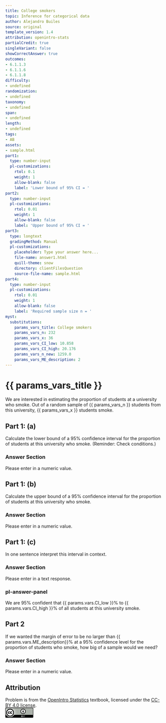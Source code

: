 ```yaml
---
title: College smokers
topic: Inference for categorical data
author: Alejandro Builes
source: original
template_version: 1.4
attribution: openintro-stats
partialCredit: true
singleVariant: false
showCorrectAnswer: true
outcomes:
- 6.1.1.3
- 6.1.1.6
- 6.1.1.8
difficulty:
- undefined
randomization:
- undefined
taxonomy:
- undefined
span:
- undefined
length:
- undefined
tags:
- AB
assets:
- sample.html
part1:
  type: number-input
  pl-customizations:
    rtol: 0.1
    weight: 1
    allow-blank: false
    label: 'Lower bound of 95% CI = '
part2:
  type: number-input
  pl-customizations:
    rtol: 0.01
    weight: 1
    allow-blank: false
    label: 'Upper bound of 95% CI = '
part3:
  type: longtext
  gradingMethod: Manual
  pl-customizations:
    placeholder: Type your answer here...
    file-name: answer1.html
    quill-theme: snow
    directory: clientFilesQuestion
    source-file-name: sample.html
part4:
  type: number-input
  pl-customizations:
    rtol: 0.01
    weight: 1
    allow-blank: false
    label: 'Required sample size n = '
myst:
  substitutions:
    params_vars_title: College smokers
    params_vars_n: 232
    params_vars_x: 36
    params_vars_CI_low: 10.858
    params_vars_CI_high: 20.176
    params_vars_n_new: 1259.0
    params_vars_ME_description: 2
---
```

# {{ params_vars_title }}
We are interested in estimating the proportion of students at a university who smoke. Out of a random sample of {{ params_vars_n }} students from this university, {{ params_vars_x }} students smoke.

## Part 1: (a)

Calculate the lower bound of a 95% confidence interval for the proportion of students at this university who smoke. (Reminder: Check conditions.)

### Answer Section

Please enter in a numeric value.

## Part 1: (b)

Calculate the upper bound of a 95% confidence interval for the proportion of students at this university who smoke.

### Answer Section

Please enter in a numeric value.

## Part 1: (c)

In one sentence interpret this interval in context.

### Answer Section

Please enter in a text response.

### pl-answer-panel

We are 95% confident that {{ params.vars.CI_low }}% to {{ params.vars.CI_high }}% of all students at this university smoke.

## Part 2

If we wanted the margin of error to be no larger than {{ params.vars.ME_description}}% at a 95% confidence level for the proportion of students who smoke, how big of a sample would we need?

### Answer Section

Please enter in a numeric value.

## Attribution

Problem is from the [OpenIntro Statistics](https://openintro.org/book/os/) textbook, licensed under the [CC-BY 4.0 license](https://creativecommons.org/licenses/by/4.0/).<br>![Image representing the Creative Commons 4.0 BY license.](https://raw.githubusercontent.com/firasm/bits/master/by.png)